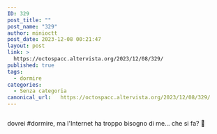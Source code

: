 ```yaml
---
ID: 329
post_title: ""
post_name: "329"
author: minioctt
post_date: 2023-12-08 00:21:47
layout: post
link: >
  https://octospacc.altervista.org/2023/12/08/329/
published: true
tags:
  - dormire
categories:
  - Senza categoria
canonical_url:   https://octospacc.altervista.org/2023/12/08/329/
---
```

<!-- wp:image {"id":328,"sizeSlug":"large","linkDestination":"none"} -->
<figure class="wp-block-image size-large"><img src="{{site.cdnurl}}/assets/uploads/2023/12/20231208_0020218288780204433772587-320x319.jpg" alt="" class="wp-image-328"/></figure>
<!-- /wp:image -->

<!-- wp:paragraph -->
<p></p>
<!-- /wp:paragraph -->

<!-- wp:paragraph -->
<p>dovrei #dormire, ma l'Internet ha troppo bisogno di me... che si fa? 🫤</p>
<!-- /wp:paragraph -->